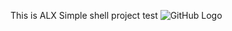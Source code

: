 
This is ALX Simple shell project test
![GitHub Logo](https://s3.amazonaws.com/intranet-projects-files/holbertonschool-low_level_programming/235/shell.jpeg)

